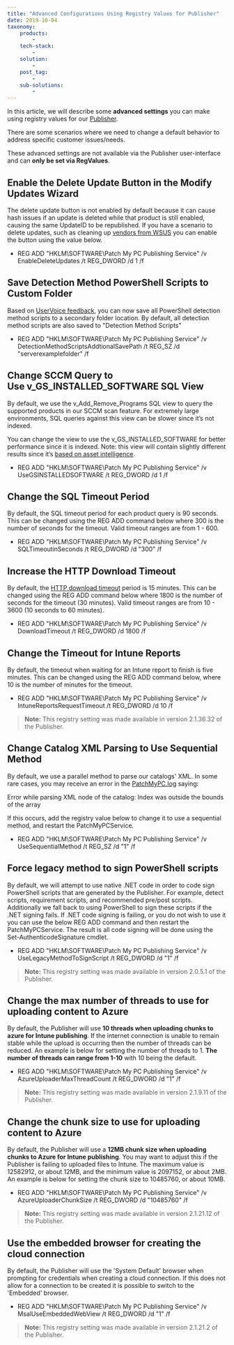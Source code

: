```yaml
---
title: "Advanced Configurations Using Registry Values for Publisher"
date: 2019-10-04
taxonomy:
    products:
        - 
    tech-stack:
        - 
    solution:
        - 
    post_tag:
        - 
    sub-solutions:
        - 
---
```


In this article, we will describe some **advanced settings** you can make using registry values for our [Publisher](/docs).

There are some scenarios where we need to change a default behavior to address specific customer issues/needs. 

These advanced settings are not available via the Publisher user-interface and can **only be set via RegValues**.

## Enable the Delete Update Button in the Modify Updates Wizard

The delete update button is not enabled by default because it can cause hash issues if an update is deleted while that product is still enabled, causing the same UpdateID to be republished. If you have a scenario to delete updates, such as cleaning up [vendors from WSUS](/an-error-occurred-while-publishing-an-update-to-wsus-publishing-operation-failed-too-many-locally-published-categories) you can enable the button using the value below.

- REG ADD "HKLM\\SOFTWARE\\Patch My PC Publishing Service" /v EnableDeleteUpdates /t REG\_DWORD /d 1 /f

## Save Detection Method PowerShell Scripts to Custom Folder

Based on [UserVoice feedback](https://ideas.patchmypc.com/ideas/PATCHMYPC-I-317), you can now save all PowerShell detection method scripts to a secondary folder location. By default, all detection method scripts are also saved to "Detection Method Scripts"

- REG ADD "HKLM\\SOFTWARE\\Patch My PC Publishing Service" /v DetectionMethodScriptsAddtionalSavePath /t REG\_SZ /d "serverexamplefolder" /f

## Change SCCM Query to Use v\_GS\_INSTALLED\_SOFTWARE SQL View

By default, we use the v\_Add\_Remove\_Programs SQL view to query the supported products in our SCCM scan feature. For extremely large environments, SQL queries against this view can be slower since it’s not indexed.

You can change the view to use the v\_GS\_INSTALLED\_SOFTWARE for better performance since it is indexed. Note: this view will contain slightly different results since it’s [based on asset intelligence](https://www.enhansoft.com/configuration-manager-and-asset-intelligence/).

- REG ADD "HKLM\\SOFTWARE\\Patch My PC Publishing Service" /v UseGSINSTALLEDSOFTWARE /t REG\_DWORD /d 1 /f

## Change the SQL Timeout Period

By default, the SQL timeout period for each product query is 90 seconds. This can be changed using the REG ADD command below where 300 is the number of seconds for the timeout. Valid timeout ranges are from 1 - 600.

- REG ADD "HKLM\\SOFTWARE\\Patch My PC Publishing Service" /v SQLTimeoutinSeconds /t REG\_DWORD /d "300" /f

## Increase the HTTP Download Timeout

By default, the [HTTP download timeout](https://docs.microsoft.com/en-us/dotnet/api/system.net.httpwebrequest.timeout?view=netframework-4.8) period is 15 minutes. This can be changed using the REG ADD command below where 1800 is the number of seconds for the timeout (30 minutes). Valid timeout ranges are from 10 - 3600 (10 seconds to 60 minutes).

- REG ADD "HKLM\\SOFTWARE\\Patch My PC Publishing Service" /v DownloadTimeout /t REG\_DWORD /d 1800 /f

## Change the Timeout for Intune Reports

By default, the timeout when waiting for an Intune report to finish is five minutes. This can be changed using the REG ADD command below, where 10 is the number of minutes for the timeout.

- REG ADD "HKLM\\SOFTWARE\\Patch My PC Publishing Service" /v IntuneReportsRequestTimeout /t REG\_DWORD /d 10 /f

> **Note:** This registry setting was made available in version 2.1.36.32 of the Publisher.

## Change Catalog XML Parsing to Use Sequential Method

By default, we use a parallel method to parse our catalogs' XML. In some rare cases, you may receive an error in the [PatchMyPC.log](https://patchmypc.com/collecting-log-files-for-patch-my-pc-support#publishing-service-logs) saying:

Error while parsing XML node of the catalog: Index was outside the bounds of the array

If this occurs, add the registry value below to change it to use a sequential method, and restart the PatchMyPCService.

- REG ADD "HKLM\\SOFTWARE\\Patch My PC Publishing Service" /v UseSequentialMethod /t REG\_SZ /d "1" /f

## Force legacy method to sign PowerShell scripts

By default, we will attempt to use native .NET code in order to code sign PowerShell scripts that are generated by the Publisher. For example, detect scripts, requirement scripts, and recommended pre/post scripts. Additionally we fall back to using PowerShell to sign these scripts if the .NET signing fails. If .NET code signing is failing, or you do not wish to use it you can use the below REG ADD command and then restart the PatchMyPCService. The result is all code signing will be done using the Set-AuthenticodeSignature cmdlet.

- REG ADD "HKLM\\SOFTWARE\\Patch My PC Publishing Service" /v UseLegacyMethodToSignScript /t REG\_DWORD /d "1" /f

> **Note:** This registry setting was made available in version 2.0.5.1 of the Publisher.

## Change the max number of threads to use for uploading content to Azure

By default, the Publisher will use **10 threads when uploading chunks to azure for Intune publishing**. If the internet connection is unable to remain stable while the upload is occurring then the number of threads can be reduced. An example is below for setting the number of threads to 1. **The number of threads can range from 1-10** with 10 being the default.

- REG ADD "HKLM\\SOFTWARE\\Patch My PC Publishing Service" /v AzureUploaderMaxThreadCount /t REG\_DWORD /d "1" /f

> **Note:** This registry setting was made available in version 2.1.9.11 of the Publisher.

## Change the chunk size to use for uploading content to Azure

By default, the Publisher will use a **12MB chunk size when uploading chunks to Azure for Intune publishing**. You may want to adjust this if the Publisher is failing to uploaded files to Intune. The maximum value is 12582912, or about 12MB, and the minimum value is 2097152, or about 2MB. An example is below for setting the chunk size to 10485760, or about 10MB.

- REG ADD "HKLM\\SOFTWARE\\Patch My PC Publishing Service" /v AzureUploaderChunkSize /t REG\_DWORD /d "10485760" /f

> **Note:** This registry setting was made available in version 2.1.21.12 of the Publisher.

## Use the embedded browser for creating the cloud connection

By default, the Publisher will use the 'System Default' browser when prompting for credentials when creating a cloud connection. If this does not allow for a connection to be created it is possible to switch to the 'Embedded' browser.

- REG ADD "HKLM\\SOFTWARE\\Patch My PC Publishing Service" /v MsalUseEmbeddedWebView /t REG\_DWORD /d "1" /f

> **Note:** This registry setting was made available in version 2.1.21.2 of the Publisher.